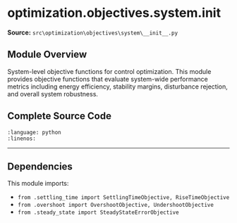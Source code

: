 # optimization.objectives.system.__init__

**Source:** `src\optimization\objectives\system\__init__.py`

## Module Overview

System-level objective functions for control optimization.
This module provides objective functions that evaluate system-wide
performance metrics including energy efficiency, stability margins,
disturbance rejection, and overall system robustness.

## Complete Source Code

```{literalinclude} ../../../src/optimization/objectives/system/__init__.py
:language: python
:linenos:
```

---

## Dependencies

This module imports:

- `from .settling_time import SettlingTimeObjective, RiseTimeObjective`
- `from .overshoot import OvershootObjective, UndershootObjective`
- `from .steady_state import SteadyStateErrorObjective`
